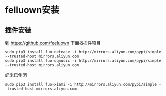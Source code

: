 # felluown安装

## 插件安装
到 https://github.com/feeluown 下面找插件项目
```
sudo pip3 install fuo-netease -i http://mirrors.aliyun.com/pypi/simple --trusted-host mirrors.aliyun.com
sudo pip3 install fuo-qqmusic -i http://mirrors.aliyun.com/pypi/simple --trusted-host mirrors.aliyun.com
```

虾米已倒闭
```
sudo pip3 install fuo-xiami -i http://mirrors.aliyun.com/pypi/simple --trusted-host mirrors.aliyun.com
```
